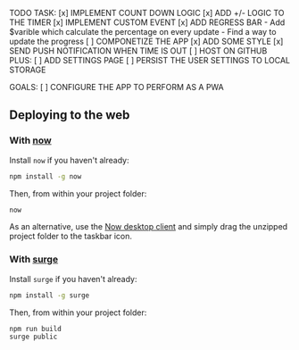 TODO TASK:
[x] IMPLEMENT COUNT DOWN LOGIC
    [x] ADD +/- LOGIC TO THE TIMER
[x] IMPLEMENT CUSTOM EVENT 
[x] ADD REGRESS BAR - Add $varible which calculate the percentage on every update - Find a way to update the progress 
[ ] COMPONETIZE THE APP
[x] ADD SOME STYLE
[x] SEND PUSH NOTIFICATION WHEN TIME IS OUT
[ ] HOST ON GITHUB
    PLUS:
    [ ] ADD SETTINGS PAGE 
    [ ] PERSIST THE USER SETTINGS TO LOCAL STORAGE

GOALS:
[ ] CONFIGURE THE APP TO PERFORM AS A PWA




## Deploying to the web

### With [now](https://zeit.co/now)

Install `now` if you haven't already:

```bash
npm install -g now
```

Then, from within your project folder:

```bash
now
```

As an alternative, use the [Now desktop client](https://zeit.co/download) and simply drag the unzipped project folder to the taskbar icon.

### With [surge](https://surge.sh/)

Install `surge` if you haven't already:

```bash
npm install -g surge
```

Then, from within your project folder:

```bash
npm run build
surge public
```
